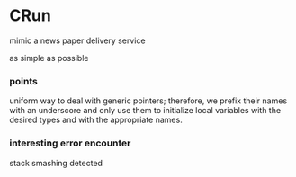 # CRun

mimic a news paper delivery service

as simple as possible



### points  
uniform way to deal with generic pointers; therefore, we prefix their
names with an underscore and only use them to initialize local variables with the desired types and with the appropriate names.  





### interesting error encounter  
stack smashing detected  
